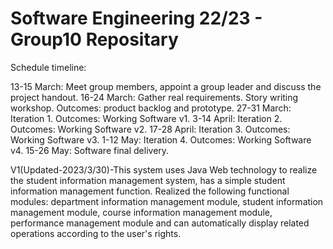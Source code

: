 # Software Engineering 22/23 - Group10 Repositary

Schedule timeline:

13-15 March: Meet group members, appoint a group leader and discuss the project handout.
16-24 March: Gather real requirements. Story writing workshop. Outcomes: product backlog and prototype.
27-31 March: Iteration 1. Outcomes: Working Software v1.
3-14 April: Iteration 2. Outcomes: Working Software v2.
17-28 April: Iteration 3. Outcomes: Working Software v3.
1-12 May: Iteration 4. Outcomes: Working Software v4.
15-26 May: Software final delivery.

V1(Updated-2023/3/30)-This system uses Java Web technology to realize the student information management system, has a simple student information management function. Realized the following functional modules: department information management module, student information management module, course information management module, performance management module and can automatically display related operations according to the user's rights.
